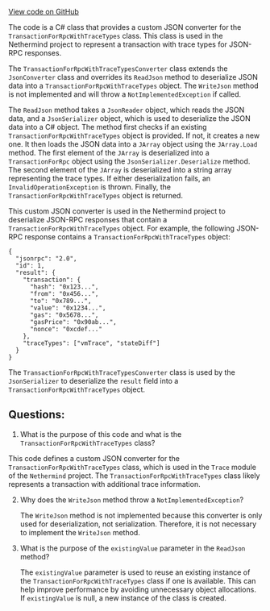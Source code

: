 [View code on GitHub](https://github.com/nethermindeth/nethermind/Nethermind.JsonRpc/Modules/Trace/TransactionForRpcWithTraceTypesConverter.cs)

The code is a C# class that provides a custom JSON converter for the `TransactionForRpcWithTraceTypes` class. This class is used in the Nethermind project to represent a transaction with trace types for JSON-RPC responses. 

The `TransactionForRpcWithTraceTypesConverter` class extends the `JsonConverter` class and overrides its `ReadJson` method to deserialize JSON data into a `TransactionForRpcWithTraceTypes` object. The `WriteJson` method is not implemented and will throw a `NotImplementedException` if called. 

The `ReadJson` method takes a `JsonReader` object, which reads the JSON data, and a `JsonSerializer` object, which is used to deserialize the JSON data into a C# object. The method first checks if an existing `TransactionForRpcWithTraceTypes` object is provided. If not, it creates a new one. It then loads the JSON data into a `JArray` object using the `JArray.Load` method. The first element of the `JArray` is deserialized into a `TransactionForRpc` object using the `JsonSerializer.Deserialize` method. The second element of the `JArray` is deserialized into a string array representing the trace types. If either deserialization fails, an `InvalidOperationException` is thrown. Finally, the `TransactionForRpcWithTraceTypes` object is returned.

This custom JSON converter is used in the Nethermind project to deserialize JSON-RPC responses that contain a `TransactionForRpcWithTraceTypes` object. For example, the following JSON-RPC response contains a `TransactionForRpcWithTraceTypes` object:

```
{
  "jsonrpc": "2.0",
  "id": 1,
  "result": {
    "transaction": {
      "hash": "0x123...",
      "from": "0x456...",
      "to": "0x789...",
      "value": "0x1234...",
      "gas": "0x5678...",
      "gasPrice": "0x90ab...",
      "nonce": "0xcdef..."
    },
    "traceTypes": ["vmTrace", "stateDiff"]
  }
}
```

The `TransactionForRpcWithTraceTypesConverter` class is used by the `JsonSerializer` to deserialize the `result` field into a `TransactionForRpcWithTraceTypes` object.
## Questions: 
 1. What is the purpose of this code and what is the `TransactionForRpcWithTraceTypes` class?
   
   This code defines a custom JSON converter for the `TransactionForRpcWithTraceTypes` class, which is used in the `Trace` module of the `Nethermind` project. The `TransactionForRpcWithTraceTypes` class likely represents a transaction with additional trace information.

2. Why does the `WriteJson` method throw a `NotImplementedException`?
   
   The `WriteJson` method is not implemented because this converter is only used for deserialization, not serialization. Therefore, it is not necessary to implement the `WriteJson` method.

3. What is the purpose of the `existingValue` parameter in the `ReadJson` method?
   
   The `existingValue` parameter is used to reuse an existing instance of the `TransactionForRpcWithTraceTypes` class if one is available. This can help improve performance by avoiding unnecessary object allocations. If `existingValue` is null, a new instance of the class is created.